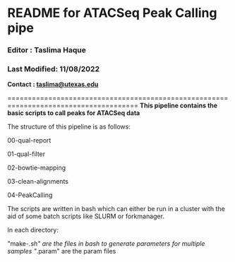 # README for ATACSeq Peak Calling pipe
### Editor : Taslima Haque
### Last Modified: 11/08/2022

**Contact : taslima@utexas.edu**

======================================================================================
**This pipeline contains the basic scripts to call peaks for ATACSeq data**

The structure of this pipeline is as follows:

  00-qual-report
  
  01-qual-filter
  
  02-bowtie-mapping
  
  03-clean-alignments
  
  04-PeakCalling

The scripts are written in bash which can either be run in a cluster with
the aid of some batch scripts like SLURM or forkmanager.

In each directory:

"make-*.sh" are the files in bash to generate parameters for multiple samples
"*.param" are the param files
